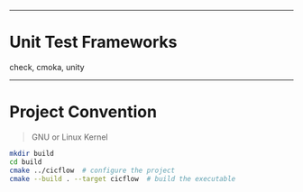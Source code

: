 - - - -
# Unit Test Frameworks
check, cmoka, unity

- - - -
# Project Convention
> GNU or Linux Kernel  

```bash
mkdir build
cd build
cmake ../cicflow  # configure the project
cmake --build . --target cicflow  # build the executable
```
